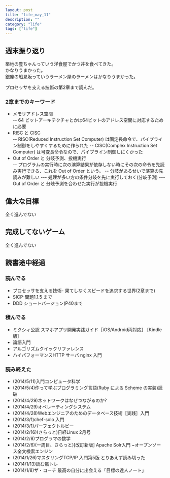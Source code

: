 ```yaml
---
layout: post
title: "life_may_11"
description: ""
category: "life"
tags: ["life"]
---
```


## 週末振り返り
築地の豊ちゃんっていう洋食屋でかつ丼を食べてきた。  
かなりうまかった。  
銀座の船見坂っていうラーメン屋のラーメンはかなりうまかった。  
  
プロセッサを支える技術の第2章まで読んだ。  
  

### 2章までのキーワード
 - メモリアドレス空間  
 -- 64 ビットアーキテクチャとかは64ビットのアドレス空間に対応するために必要
 - RISC と CISC  
 -- RISC(Reduced Instruction Set Computer) は固定長命令で、パイプライン制御をしやすくするために作られた
 -- CISC(Complex Instruction Set Computer) は可変長命令なので、パイプライン制御しにくかった
 - Out of Order と 分岐予測、投機実行  
 -- プログラムの実行時に次の演算結果が依存しない時にその次の命令を先読み実行できる、これを Out of Order という。
 -- 分岐があるせいで演算の先読みが難しい
 --- 処理が多い方の条件分岐を先に実行しておく(分岐予測)
 --- Out of Order と 分岐予測を合わせた実行が投機実行

## 偉大な目標
全く進んでない

## 完成してないゲーム
全く進んでない

## 読書途中経過

### 読んでる
 - プロセッサを支える技術- 果てしなくスピードを追求する世界(2章まで)
 - SICP-問題1.1.5 まで
 - DDD ショートバージョン(P40まで

### 積んでる
 - ミクシィ公認 スマホアプリ開発実践ガイド［iOS/Android両対応］ [Kindle版]
 - 論語入門
 - アルゴリズムクイックリファレンス
 - ハイパフォーマンスHTTP サーバ nginx 入門

### 読み終えた
  - (2014/5/11)入門コンピュータ科学
  - (2014/5/4)作って学ぶプログラミング言語(Ruby による Scheme の実装)読破
  - (2014/4/29)ネットワークはなぜつながるのか?
  - (2014/4/29)オペレーティングシステム
  - (2014/4/28)Webエンジニアのためのデータベース技術［実践］入門
  - (2014/3/1)chef-solo 入門
  - (2014/3/1)パーフェクトルビー
  - (2014/2/16)(さらっと)日経Linux 2月号
  - (2014/2/8)プログラマの数学
  - (2014/2/6)(一周目、さらっと)[改訂新版] Apache Solr入門 ~オープンソース全文検索エンジン
  - (2014/1/26)マスタリングTCP/IP 入門第5版 とりあえず読み切った
  - (2014/1/13)読む筋トレ
  - (2014/1/8)ザ・コーチ 最高の自分に出会える「目標の達人ノート」

